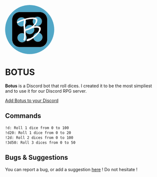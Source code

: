 <img src="assets/logo.png" width="160" style="border-radius: 50%;" alt="Botus logo" />

# BOTUS

**Botus** is a Discord bot that roll dices. I created it to be the most simpliest and to use it for our Discord RPG server.

[Add Botus to your Discord](https://discord.com/api/oauth2/authorize?client_id=1016699178061139968&permissions=8&scope=bot)

## Commands

```
!d: Roll 1 dice from 0 to 100
!d20: Roll 1 dice from 0 to 20
!2d: Roll 2 dices from 0 to 100
!3d50: Roll 3 dices from 0 to 50
```

## Bugs & Suggestions

You can report a bug, or add a suggestion [here](https://github.com/osternaudClem/botus/issues) !
Do not hesitate !
